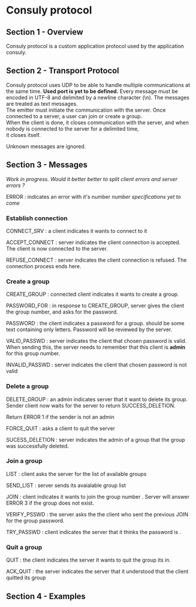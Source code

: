 # Consuly protocol

## Section 1 - Overview

Consuly protocol is a custom application protocol used by the application consuly. 

## Section 2 - Transport Protocol

Consuly protocol uses UDP to be able to handle multiple communications at the same time.  **Used port is yet to be defined.**
Every message must be encoded in UTF-8 and delimited by a newline character (\n). The messages are treated as text messages.  
The emitter must initiate the communication with the server. Once connected to a server, a user can join or create a group.  
When the client is done, it closes communication with the server, and when nobody is connected to the server for a delimited time,  
it closes itself.

Unknown messages are ignored.

## Section 3 - Messages

*Work in progress. Would it better better to split client errors and server errors ?*

ERROR <number> : indicates an error with it's number *number specifications yet to come*

### Establish connection

CONNECT_SRV : a client indicates it wants to connect to it

ACCEPT_CONNECT : server indicates the client connection is accepted. The client is now connected to the server.

REFUSE_CONNECT : server indicates the client connection is refused. The connection process ends here.

### Create a group

CREATE_GROUP : connected client indicates it wants to create a group.

PASSWORD_FOR <groupeNumber> : in response to CREATE_GROUP, server gives the client the group number, and asks for the password.

PASSWORD <password> : the client indicates a password for a group. <password> should be some text containing only letters. Password will be reviewed by the server.

VALID_PASSWD : server indicates the client that chosen password is valid. When sending this, the server needs to remember that this client is **admin** for this group number.

INVALID_PASSWD : server indicates the client that chosen password is not valid

### Delete a group

DELETE_GROUP : an admin indicates server that it want to delete its group.  Sender client now waits for the server to return SUCCESS_DELETION.

Return ERROR 1 if the sender is not an admin

FORCE_QUIT : asks a client to quit the server 

SUCESS_DELETION : server indicates the admin of a group that the group was successfully deleted.



### Join a group

LIST : client asks the server for the list of available groups

SEND_LIST : server sends its avaialable group list

JOIN <groupNumber> : client indicates it wants to join the group number <groupNumber>. Server will answer ERROR 3 if the group does not exist.

VERIFY_PSSWD : the server asks the the client who sent the previous JOIN for the group password.

TRY_PASSWD <password> : client indicates the server that it thinks the password is <password>.



### Quit a group

QUIT : the client indicates the server it wants to quit the group its in. 

ACK_QUIT : the server indicates the server that it understood that the client quitted its group

## Section 4 - Examples